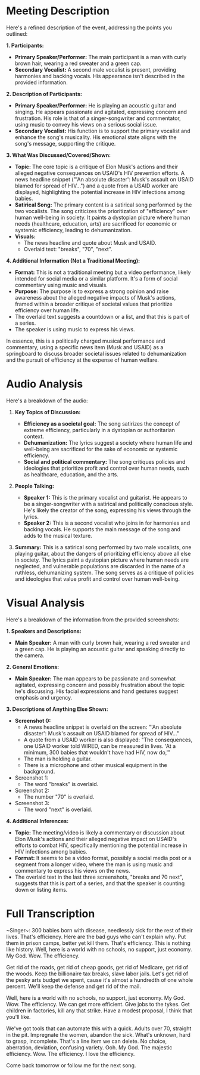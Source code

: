 # Meeting Description

Here's a refined description of the event, addressing the points you outlined:

**1. Participants:**

*   **Primary Speaker/Performer:** The main participant is a man with curly brown hair, wearing a red sweater and a green cap.
*   **Secondary Vocalist:** A second male vocalist is present, providing harmonies and backing vocals. His appearance isn't described in the provided information.

**2. Description of Participants:**

*   **Primary Speaker/Performer:** He is playing an acoustic guitar and singing. He appears passionate and agitated, expressing concern and frustration. His role is that of a singer-songwriter and commentator, using music to convey his views on a serious social issue.
*   **Secondary Vocalist:** His function is to support the primary vocalist and enhance the song's musicality. His emotional state aligns with the song's message, supporting the critique.

**3. What Was Discussed/Covered/Shown:**

*   **Topic:** The core topic is a critique of Elon Musk's actions and their alleged negative consequences on USAID's HIV prevention efforts. A news headline snippet ("'An absolute disaster': Musk's assault on USAID blamed for spread of HIV...") and a quote from a USAID worker are displayed, highlighting the potential increase in HIV infections among babies.
*   **Satirical Song:** The primary content is a satirical song performed by the two vocalists. The song criticizes the prioritization of "efficiency" over human well-being in society. It paints a dystopian picture where human needs (healthcare, education, arts) are sacrificed for economic or systemic efficiency, leading to dehumanization.
* **Visuals:**
    * The news headline and quote about Musk and USAID.
    * Overlaid text: "breaks", "70", "next".

**4. Additional Information (Not a Traditional Meeting):**

*   **Format:** This is not a traditional meeting but a video performance, likely intended for social media or a similar platform. It's a form of social commentary using music and visuals.
*   **Purpose:** The purpose is to express a strong opinion and raise awareness about the alleged negative impacts of Musk's actions, framed within a broader critique of societal values that prioritize efficiency over human life.
* The overlaid text suggests a countdown or a list, and that this is part of a series.
* The speaker is using music to express his views.

In essence, this is a politically charged musical performance and commentary, using a specific news item (Musk and USAID) as a springboard to discuss broader societal issues related to dehumanization and the pursuit of efficiency at the expense of human welfare.



# Audio Analysis

Here's a breakdown of the audio:

1.  **Key Topics of Discussion:**
    *   **Efficiency as a societal goal:** The song satirizes the concept of extreme efficiency, particularly in a dystopian or authoritarian context.
    *   **Dehumanization:** The lyrics suggest a society where human life and well-being are sacrificed for the sake of economic or systemic efficiency.
    *   **Social and political commentary:** The song critiques policies and ideologies that prioritize profit and control over human needs, such as healthcare, education, and the arts.

2.  **People Talking:**
    *   **Speaker 1:** This is the primary vocalist and guitarist. He appears to be a singer-songwriter with a satirical and politically conscious style. He's likely the creator of the song, expressing his views through the lyrics.
    *   **Speaker 2:** This is a second vocalist who joins in for harmonies and backing vocals. He supports the main message of the song and adds to the musical texture.

3.  **Summary:**
    This is a satirical song performed by two male vocalists, one playing guitar, about the dangers of prioritizing efficiency above all else in society. The lyrics paint a dystopian picture where human needs are neglected, and vulnerable populations are discarded in the name of a ruthless, dehumanizing system. The song serves as a critique of policies and ideologies that value profit and control over human well-being.



# Visual Analysis

Here's a breakdown of the information from the provided screenshots:

**1. Speakers and Descriptions:**

*   **Main Speaker:** A man with curly brown hair, wearing a red sweater and a green cap. He is playing an acoustic guitar and speaking directly to the camera.

**2. General Emotions:**

*   **Main Speaker:** The man appears to be passionate and somewhat agitated, expressing concern and possibly frustration about the topic he's discussing. His facial expressions and hand gestures suggest emphasis and urgency.

**3. Descriptions of Anything Else Shown:**

*   **Screenshot 0:**
    *   A news headline snippet is overlaid on the screen: "'An absolute disaster': Musk's assault on USAID blamed for spread of HIV..."
    *   A quote from a USAID worker is also displayed: "The consequences, one USAID worker told WIRED, can be measured in lives. 'At a minimum, 300 babies that wouldn't have had HIV, now do,'"
    *   The man is holding a guitar.
    *   There is a microphone and other musical equipment in the background.
* Screenshot 1:
    * The word "breaks" is overlaid.
* Screenshot 2:
    * The number "70" is overlaid.
* Screenshot 3:
    * The word "next" is overlaid.

**4. Additional Inferences:**

*   **Topic:** The meeting/video is likely a commentary or discussion about Elon Musk's actions and their alleged negative impact on USAID's efforts to combat HIV, specifically mentioning the potential increase in HIV infections among babies.
*   **Format:** It seems to be a video format, possibly a social media post or a segment from a longer video, where the man is using music and commentary to express his views on the news.
* The overlaid text in the last three screenshots, "breaks and 70 next", suggests that this is part of a series, and that the speaker is counting down or listing items.



# Full Transcription

~Singer~: 300 babies born with disease, needlessly sick for the rest of their lives. That's efficiency. Here are the bad guys who can't explain why. Put them in prison camps, better yet kill them. That's efficiency. This is nothing like history. Well, here is a world with no schools, no support, just economy. My God. Wow. The efficiency.

Get rid of the roads, get rid of cheap goods, get rid of Medicare, get rid of the woods. Keep the billionaire tax breaks, slave labor jails. Let's get rid of the pesky arts budget we spent, cause it's almost a hundredth of one whole percent. We'll keep the defense and get rid of the mail.

Well, here is a world with no schools, no support, just economy. My God. Wow. The efficiency. We can get more efficient. Give jobs to the tykes. Get children in factories, kill any that strike. Have a modest proposal, I think that you'll like.

We've got tools that can automate this with a quick. Adults over 70, straight in the pit. Impregnate the women, abandon the sick. What's unknown, hard to grasp, incomplete. That's a line item we can delete. No choice, aberration, deviation, confusing variety. Ooh. My God. The majestic efficiency. Wow. The efficiency. I love the efficiency.

Come back tomorrow or follow me for the next song.